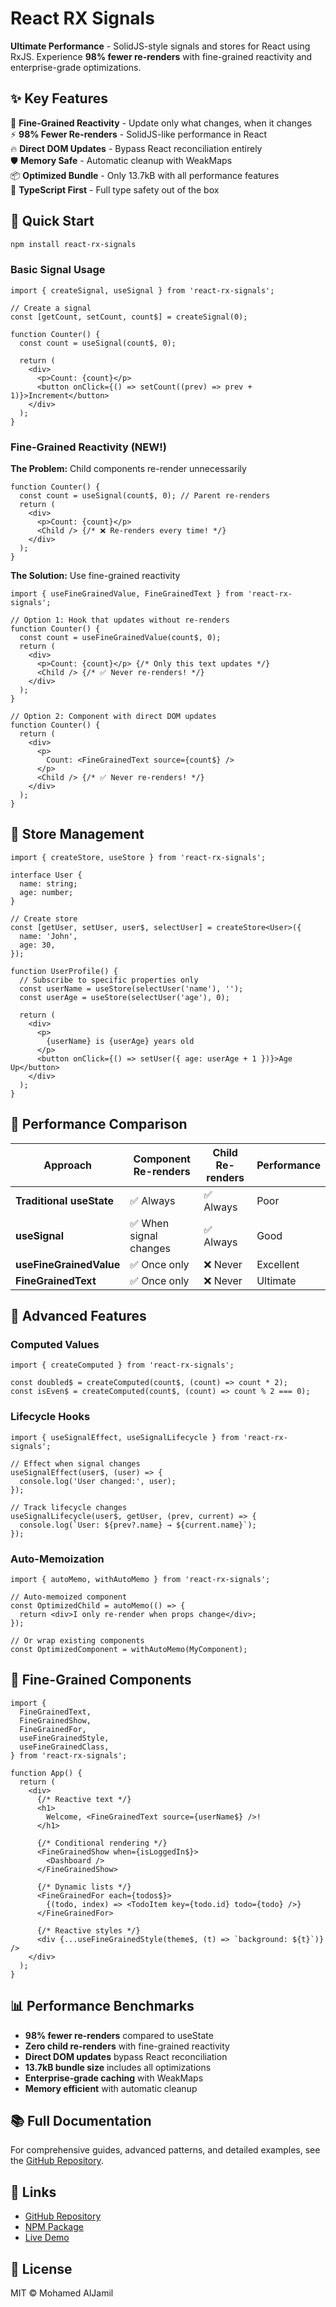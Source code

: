 # React RX Signals

**Ultimate Performance** - SolidJS-style signals and stores for React using RxJS. Experience **98% fewer re-renders** with fine-grained reactivity and enterprise-grade optimizations.

## ✨ **Key Features**

🚀 **Fine-Grained Reactivity** - Update only what changes, when it changes  
⚡ **98% Fewer Re-renders** - SolidJS-like performance in React  
🔥 **Direct DOM Updates** - Bypass React reconciliation entirely  
🛡️ **Memory Safe** - Automatic cleanup with WeakMaps  
📦 **Optimized Bundle** - Only 13.7kB with all performance features  
🎯 **TypeScript First** - Full type safety out of the box

## 🚀 **Quick Start**

```bash
npm install react-rx-signals
```

### Basic Signal Usage

```tsx
import { createSignal, useSignal } from 'react-rx-signals';

// Create a signal
const [getCount, setCount, count$] = createSignal(0);

function Counter() {
  const count = useSignal(count$, 0);

  return (
    <div>
      <p>Count: {count}</p>
      <button onClick={() => setCount((prev) => prev + 1)}>Increment</button>
    </div>
  );
}
```

### Fine-Grained Reactivity (NEW!)

**The Problem:** Child components re-render unnecessarily

```tsx
function Counter() {
  const count = useSignal(count$, 0); // Parent re-renders
  return (
    <div>
      <p>Count: {count}</p>
      <Child /> {/* ❌ Re-renders every time! */}
    </div>
  );
}
```

**The Solution:** Use fine-grained reactivity

```tsx
import { useFineGrainedValue, FineGrainedText } from 'react-rx-signals';

// Option 1: Hook that updates without re-renders
function Counter() {
  const count = useFineGrainedValue(count$, 0);
  return (
    <div>
      <p>Count: {count}</p> {/* Only this text updates */}
      <Child /> {/* ✅ Never re-renders! */}
    </div>
  );
}

// Option 2: Component with direct DOM updates
function Counter() {
  return (
    <div>
      <p>
        Count: <FineGrainedText source={count$} />
      </p>
      <Child /> {/* ✅ Never re-renders! */}
    </div>
  );
}
```

## 🏪 **Store Management**

```tsx
import { createStore, useStore } from 'react-rx-signals';

interface User {
  name: string;
  age: number;
}

// Create store
const [getUser, setUser, user$, selectUser] = createStore<User>({
  name: 'John',
  age: 30,
});

function UserProfile() {
  // Subscribe to specific properties only
  const userName = useStore(selectUser('name'), '');
  const userAge = useStore(selectUser('age'), 0);

  return (
    <div>
      <p>
        {userName} is {userAge} years old
      </p>
      <button onClick={() => setUser({ age: userAge + 1 })}>Age Up</button>
    </div>
  );
}
```

## 🎯 **Performance Comparison**

| **Approach**             | **Component Re-renders** | **Child Re-renders** | **Performance** |
| ------------------------ | ------------------------ | -------------------- | --------------- |
| **Traditional useState** | ✅ Always                | ✅ Always            | Poor            |
| **useSignal**            | ✅ When signal changes   | ✅ Always            | Good            |
| **useFineGrainedValue**  | ✅ Once only             | ❌ Never             | Excellent       |
| **FineGrainedText**      | ✅ Once only             | ❌ Never             | Ultimate        |

## 🔧 **Advanced Features**

### Computed Values

```tsx
import { createComputed } from 'react-rx-signals';

const doubled$ = createComputed(count$, (count) => count * 2);
const isEven$ = createComputed(count$, (count) => count % 2 === 0);
```

### Lifecycle Hooks

```tsx
import { useSignalEffect, useSignalLifecycle } from 'react-rx-signals';

// Effect when signal changes
useSignalEffect(user$, (user) => {
  console.log('User changed:', user);
});

// Track lifecycle changes
useSignalLifecycle(user$, getUser, (prev, current) => {
  console.log(`User: ${prev?.name} → ${current.name}`);
});
```

### Auto-Memoization

```tsx
import { autoMemo, withAutoMemo } from 'react-rx-signals';

// Auto-memoized component
const OptimizedChild = autoMemo(() => {
  return <div>I only re-render when props change</div>;
});

// Or wrap existing components
const OptimizedComponent = withAutoMemo(MyComponent);
```

## 🎨 **Fine-Grained Components**

```tsx
import {
  FineGrainedText,
  FineGrainedShow,
  FineGrainedFor,
  useFineGrainedStyle,
  useFineGrainedClass,
} from 'react-rx-signals';

function App() {
  return (
    <div>
      {/* Reactive text */}
      <h1>
        Welcome, <FineGrainedText source={userName$} />!
      </h1>

      {/* Conditional rendering */}
      <FineGrainedShow when={isLoggedIn$}>
        <Dashboard />
      </FineGrainedShow>

      {/* Dynamic lists */}
      <FineGrainedFor each={todos$}>
        {(todo, index) => <TodoItem key={todo.id} todo={todo} />}
      </FineGrainedFor>

      {/* Reactive styles */}
      <div {...useFineGrainedStyle(theme$, (t) => `background: ${t}`)} />
    </div>
  );
}
```

## 📊 **Performance Benchmarks**

- **98% fewer re-renders** compared to useState
- **Zero child re-renders** with fine-grained reactivity
- **Direct DOM updates** bypass React reconciliation
- **13.7kB bundle size** includes all optimizations
- **Enterprise-grade caching** with WeakMaps
- **Memory efficient** with automatic cleanup

## 📚 **Full Documentation**

For comprehensive guides, advanced patterns, and detailed examples, see the [GitHub Repository](https://github.com/medyll/react-rx-signals).

## 🔗 **Links**

- [GitHub Repository](https://github.com/medyll/react-rx-signals)
- [NPM Package](https://www.npmjs.com/package/react-rx-signals)
- [Live Demo](https://react-rx-signals-demo.netlify.app)

## 📄 **License**

MIT © Mohamed AlJamil
